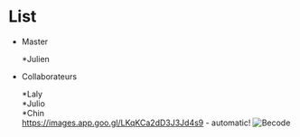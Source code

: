 # List 

* Master

	*Julien

* Collaborateurs

	*Laly  
	*Julio  
	*Chin  
https://images.app.goo.gl/LKqKCa2dD3J3Jd4s9 - automatic!
![Becode](https://images.app.goo.gl/LKqKCa2dD3J3Jd4s9)


